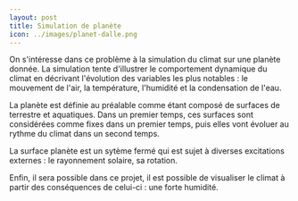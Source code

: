 ```yaml
---
layout: post
title: Simulation de planète
icon: ../images/planet-dalle.png
---
```



On s'intéresse dans ce problème à la simulation du climat sur une planète donnée. La simulation tente d'illustrer le comportement dynamique du climat en décrivant l'évolution des variables les plus notables : le mouvement de l'air, la température, l'humidité et la condensation de l'eau. 

La planète est définie au préalable comme étant composé de surfaces de terrestre et aquatiques. Dans un premier temps, ces surfaces sont considérées comme fixes dans un premier temps, puis elles vont évoluer au rythme du climat dans un second temps. 

La surface planète est un sytème fermé qui est sujet à diverses excitations externes : le rayonnement solaire, sa rotation. 

Enfin, il sera possible dans ce projet, il est possible de visualiser le climat à partir des conséquences de celui-ci : une forte humidité.

